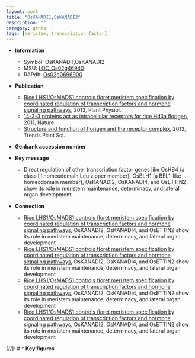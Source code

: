 ```yaml
---
layout: post
title: "OsKANADI1,OsKANADI2"
description: ""
category: genes
tags: [meristem, transcription factor]
---
```


* **Information**  
    + Symbol: OsKANADI1,OsKANADI2  
    + MSU: [LOC_Os02g46940](http://rice.plantbiology.msu.edu/cgi-bin/ORF_infopage.cgi?orf=LOC_Os02g46940)  
    + RAPdb: [Os02g0696900](http://rapdb.dna.affrc.go.jp/viewer/gbrowse_details/irgsp1?name=Os02g0696900)  

* **Publication**  
    + [Rice LHS1/OsMADS1 controls floret meristem specification by coordinated regulation of transcription factors and hormone signaling pathways](http://www.ncbi.nlm.nih.gov/pubmed?term=Rice+LHS1/OsMADS1+controls+floret+meristem+specification+by+coordinated+regulation+of+transcription+factors+and+hormone+signaling+pathways%5BTitle%5D), 2013, Plant Physiol.
    + [14-3-3 proteins act as intracellular receptors for rice Hd3a florigen](http://www.ncbi.nlm.nih.gov/pubmed?term=14-3-3+proteins+act+as+intracellular+receptors+for+rice+Hd3a+florigen%5BTitle%5D), 2011, Nature.
    + [Structure and function of florigen and the receptor complex](http://www.ncbi.nlm.nih.gov/pubmed?term=Structure+and+function+of+florigen+and+the+receptor+complex%5BTitle%5D), 2013, Trends Plant Sci.

* **Genbank accession number**  

* **Key message**  
    + Direct regulation of other transcription factor genes like OsHB4 (a class III homeodomain Leu zipper member), OsBLH1 (a BEL1-like homeodomain member), OsKANADI2, OsKANADI4, and OsETTIN2 show its role in meristem maintenance, determinacy, and lateral organ development

* **Connection**  
    + [Rice LHS1/OsMADS1 controls floret meristem specification by coordinated regulation of transcription factors and hormone signaling pathways](a+BEL1-like+homeodomain+member), OsKANADI2, OsKANADI4, and OsETTIN2 show its role in meristem maintenance, determinacy, and lateral organ development
    + [Rice LHS1/OsMADS1 controls floret meristem specification by coordinated regulation of transcription factors and hormone signaling pathways](a+BEL1-like+homeodomain+member), OsKANADI2, OsKANADI4, and OsETTIN2 show its role in meristem maintenance, determinacy, and lateral organ development
    + [Rice LHS1/OsMADS1 controls floret meristem specification by coordinated regulation of transcription factors and hormone signaling pathways](a+BEL1-like+homeodomain+member), OsKANADI2, OsKANADI4, and OsETTIN2 show its role in meristem maintenance, determinacy, and lateral organ development
    + [Rice LHS1/OsMADS1 controls floret meristem specification by coordinated regulation of transcription factors and hormone signaling pathways](a+BEL1-like+homeodomain+member), OsKANADI2, OsKANADI4, and OsETTIN2 show its role in meristem maintenance, determinacy, and lateral organ development

[//]: # * **Key figures**  


